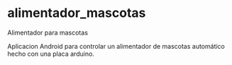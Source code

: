 # alimentador_mascotas
Alimentador para mascotas

Aplicacion Android para controlar un alimentador de mascotas automático hecho con una placa arduino.
